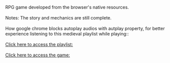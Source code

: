 RPG game developed from the browser's native resources.<br/><br/>
Notes: The story and mechanics are still complete.<br/><br/>
How google chrome blocks autoplay audios with autplay property, for better experience listening to this medieval playlist while playing::<br/><br/>
[Click here to access the playlist: ](https://www.youtube.com/watch?v=ALeNmKjrM6Y&t=2402s&ab_channel=Lamejorm%C3%BAsicainstrumental)<br/><br/>
[Click here to access the game: ](https://marinsantos.github.io/Jogo-RPG-/)
